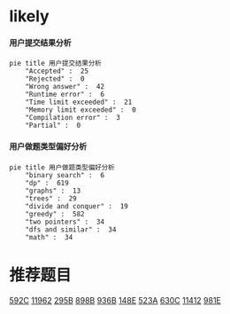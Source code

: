 # likely

<!-- tabs:start -->



#### **用户提交结果分析**

```mermaid
pie title 用户提交结果分析
    "Accepted" :  25
    "Rejected" :  0
    "Wrong answer" :  42
    "Runtime error" :  6
    "Time limit exceeded" :  21
    "Memory limit exceeded" :  0
    "Compilation error" :  3
    "Partial" :  0
```

#### **用户做题类型偏好分析**

```mermaid
pie title 用户做题类型偏好分析
    "binary search" :  6
    "dp" :  619
    "graphs" :  13
    "trees" :  29
    "divide and conquer" :  19
    "greedy" :  582
    "two pointers" :  34
    "dfs and similar" :  34
    "math" :  34
```



<!-- tabs:end -->
# 推荐题目
[592C](https://codeforces.com/contest/592/problem/C)
[11962](https://codeforces.com/contest/1196/problem/2)
[295B](https://codeforces.com/contest/295/problem/B)
[898B](https://codeforces.com/contest/898/problem/B)
[936B](https://codeforces.com/contest/936/problem/B)
[148E](https://codeforces.com/contest/148/problem/E)
[523A](https://codeforces.com/contest/523/problem/A)
[630C](https://codeforces.com/contest/630/problem/C)
[11412](https://codeforces.com/contest/1141/problem/2)
[981E](https://codeforces.com/contest/981/problem/E)
